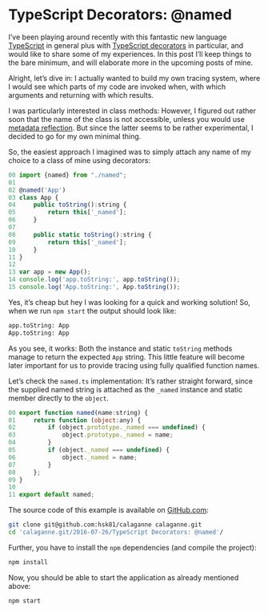 # TypeScript Decorators: @named

I’ve been playing around recently with this fantastic new language [TypeScript][1] in general plus with [TypeScript decorators][2] in particular, and would like to share some of my experiences. In this post I’ll keep things to the bare minimum, and will elaborate more in the upcoming posts of mine.

Alright, let’s dive in: I actually wanted to build my own tracing system, where I would see which parts of my code are invoked when, with which arguments and returning with which results.

I was particularly interested in class methods: However, I figured out rather soon that the name of the class is not accessible, unless you would use [metadata reflection][3]. But since the latter seems to be rather experimental, I decided to go for my own minimal thing.

So, the easiest approach I imagined was to simply attach any name of my choice to a class of mine using decorators:

```javascript
00 import {named} from "./named";
01 
02 @named('App')
03 class App {
04     public toString():string {
05         return this['_named'];
06     }
07 
08     public static toString():string {
09         return this['_named'];
10     }
11 }
12 
13 var app = new App();
14 console.log('app.toString:', app.toString());
15 console.log('App.toString:', App.toString());
```

Yes, it’s cheap but hey I was looking for a quick and working solution! So, when we run `npm start` the output should look like:

```bash
app.toString: App
App.toString: App
```

As you see, it works: Both the instance and static `toString` methods manage to return the expected `App` string. This little feature will become later important for us to provide tracing using fully qualified function names.

Let’s check the `named.ts` implementation: It’s rather straight forward, since the supplied named string is attached as the `_named` instance and static member directly to the `object`.

```javascript
00 export function named(name:string) {
01     return function (object:any) {
02         if (object.prototype._named === undefined) {
03             object.prototype._named = name;
04         }
05         if (object._named === undefined) {
06             object._named = name;
07         }
08     };
09 }
10 
11 export default named;
```

The source code of this example is available on [GitHub.com][3]:
```bash
git clone git@github.com:hsk81/calaganne calaganne.git
cd 'calaganne.git/2016-07-26/TypeScript Decorators: @named'/
```

Further, you have to install the `npm` dependencies (and compile the project):
```bash
npm install
```

Now, you should be able to start the application as already mentioned above:
```bash
npm start
```

[1]: http://www.typescriptlang.org/index.html
[2]: http://www.typescriptlang.org/docs/handbook/decorators.html
[3]: http://www.typescriptlang.org/docs/handbook/decorators.html#metadata
[4]: https://github.com/hsk81/calaganne/tree/master/2016-07-26/TypeScript%20Decorators:%20%40named